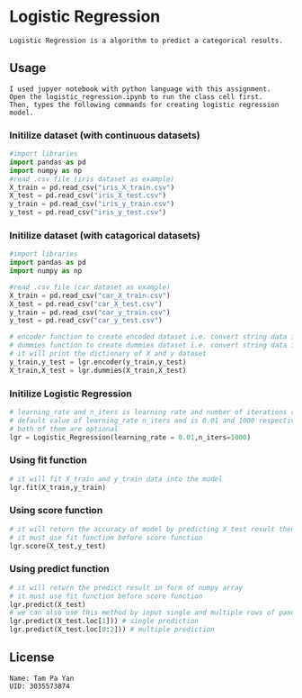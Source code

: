 # Logistic Regression
```
Logistic Regression is a algorithm to predict a categorical results.
```

## Usage
```
I used jupyer notebook with python language with this assignment.
Open the logistic_regression.ipynb to run the class cell first.
Then, types the following commands for creating logistic regression model.
```
### Initilize dataset (with continuous datasets)
```python
#import libraries
import pandas as pd
import numpy as np
#read .csv file (iris dataset as example)
X_train = pd.read_csv("iris_X_train.csv")
X_test = pd.read_csv("iris_X_test.csv")
y_train = pd.read_csv("iris_y_train.csv")
y_test = pd.read_csv("iris_y_test.csv")
```

### Initilize dataset (with catagorical datasets)
```python
#import libraries
import pandas as pd
import numpy as np

#read .csv file (car dataset as example)
X_train = pd.read_csv("car_X_train.csv")
X_test = pd.read_csv("car_X_test.csv")
y_train = pd.read_csv("car_y_train.csv")
y_test = pd.read_csv("car_y_test.csv")

# encoder function to create encoded dataset i.e. convert string data into categorical numeric values
# dummies function to create dummies dataset i.e. convert string data into categorical numeric arrays
# it will print the dictionary of X and y dataset
y_train,y_test = lgr.encoder(y_train,y_test)
X_train,X_test = lgr.dummies(X_train,X_test)
```

### Initilize Logistic Regression
```python
# learning_rate and n_iters is learning rate and number of iterations respectively
# default value of learning_rate n_iters and is 0.01 and 1000 respectively
# both of them are optional
lgr = Logistic_Regression(learning_rate = 0.01,n_iters=1000) 
```
### Using fit function
```python
# it will fit X_train and y_train data into the model
lgr.fit(X_train,y_train)
```
### Using score function
```python
# it will return the accuracy of model by predicting X_test result then compare to y_test
# it must use fit function before score function
lgr.score(X_test,y_test)
```
### Using predict function
```python
# it will return the predict result in form of numpy array
# it must use fit function before score function
lgr.predict(X_test)
# we can also use this method by input single and multiple rows of pandas dataframe
lgr.predict(X_test.loc[1])) # single prediction
lgr.predict(X_test.loc[0:2])) # multiple prediction
```

## License
```
Name: Tam Pa Yan 
UID: 3035573874
```
